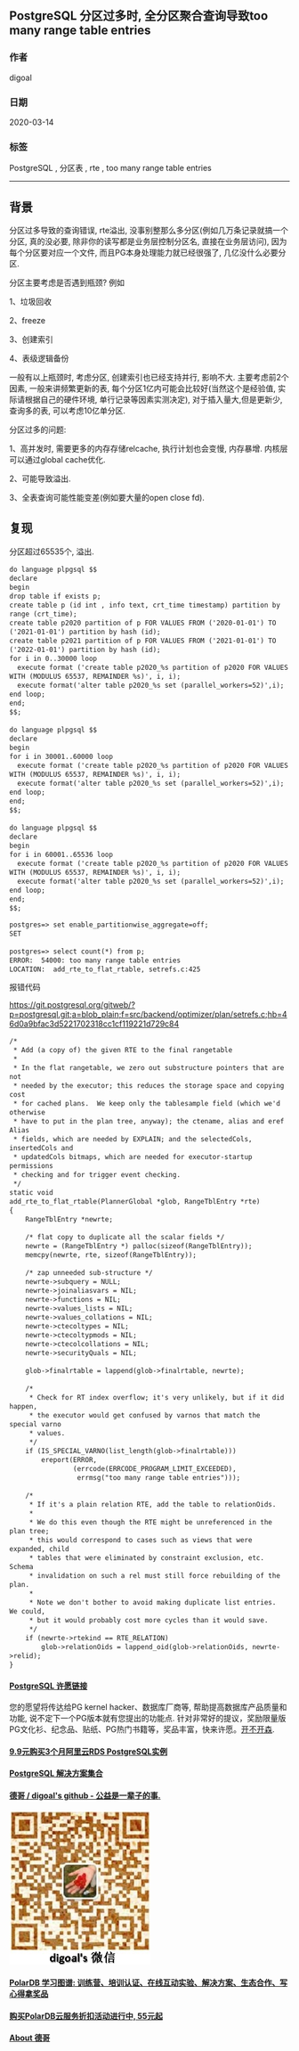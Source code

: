 ## PostgreSQL 分区过多时, 全分区聚合查询导致too many range table entries   
        
### 作者                                                                        
digoal                                                                                                                 
                          
### 日期                                                                                                                 
2020-03-14                                                                                                             
                                                                                                                 
### 标签                                                                                                                 
PostgreSQL , 分区表 , rte , too many range table entries    
                     
----               
                          
## 背景    
分区过多导致的查询错误, rte溢出, 没事别整那么多分区(例如几万条记录就搞一个分区, 真的没必要, 除非你的读写都是业务层控制分区名, 直接在业务层访问), 因为每个分区要对应一个文件, 而且PG本身处理能力就已经很强了, 几亿没什么必要分区.   
  
分区主要考虑是否遇到瓶颈? 例如  
  
1、垃圾回收    
  
2、freeze    
  
3、创建索引   
  
4、表级逻辑备份   
  
一般有以上瓶颈时, 考虑分区, 创建索引也已经支持并行, 影响不大. 主要考虑前2个因素, 一般来讲频繁更新的表, 每个分区1亿内可能会比较好(当然这个是经验值, 实际请根据自己的硬件环境, 单行记录等因素实测决定), 对于插入量大,但是更新少,查询多的表, 可以考虑10亿单分区.     
  
分区过多的问题:  
  
1、高并发时, 需要更多的内存存储relcache, 执行计划也会变慢, 内存暴增. 内核层可以通过global cache优化.  
  
2、可能导致溢出.  
  
3、全表查询可能性能变差(例如要大量的open close fd).   

## 复现  
分区超过65535个, 溢出.   
  
```  
do language plpgsql $$     
declare    
begin    
drop table if exists p;    
create table p (id int , info text, crt_time timestamp) partition by range (crt_time);      
create table p2020 partition of p FOR VALUES FROM ('2020-01-01') TO ('2021-01-01') partition by hash (id);      
create table p2021 partition of p FOR VALUES FROM ('2021-01-01') TO ('2022-01-01') partition by hash (id);      
for i in 0..30000 loop    
  execute format ('create table p2020_%s partition of p2020 FOR VALUES WITH (MODULUS 65537, REMAINDER %s)', i, i);    
  execute format('alter table p2020_%s set (parallel_workers=52)',i);    
end loop;    
end;    
$$;    
  
do language plpgsql $$     
declare    
begin    
for i in 30001..60000 loop    
  execute format ('create table p2020_%s partition of p2020 FOR VALUES WITH (MODULUS 65537, REMAINDER %s)', i, i);    
  execute format('alter table p2020_%s set (parallel_workers=52)',i);    
end loop;    
end;    
$$;    
  
do language plpgsql $$     
declare    
begin    
for i in 60001..65536 loop    
  execute format ('create table p2020_%s partition of p2020 FOR VALUES WITH (MODULUS 65537, REMAINDER %s)', i, i);    
  execute format('alter table p2020_%s set (parallel_workers=52)',i);    
end loop;    
end;    
$$;    
```  
  
```  
postgres=> set enable_partitionwise_aggregate=off;    
SET  
  
postgres=> select count(*) from p;  
ERROR:  54000: too many range table entries  
LOCATION:  add_rte_to_flat_rtable, setrefs.c:425  
```  
  
报错代码  
  
https://git.postgresql.org/gitweb/?p=postgresql.git;a=blob_plain;f=src/backend/optimizer/plan/setrefs.c;hb=46d0a9bfac3d5221702318cc1cf119221d729c84  
  
```  
/*  
 * Add (a copy of) the given RTE to the final rangetable  
 *  
 * In the flat rangetable, we zero out substructure pointers that are not  
 * needed by the executor; this reduces the storage space and copying cost  
 * for cached plans.  We keep only the tablesample field (which we'd otherwise  
 * have to put in the plan tree, anyway); the ctename, alias and eref Alias  
 * fields, which are needed by EXPLAIN; and the selectedCols, insertedCols and  
 * updatedCols bitmaps, which are needed for executor-startup permissions  
 * checking and for trigger event checking.  
 */  
static void  
add_rte_to_flat_rtable(PlannerGlobal *glob, RangeTblEntry *rte)  
{  
	RangeTblEntry *newrte;  
  
	/* flat copy to duplicate all the scalar fields */  
	newrte = (RangeTblEntry *) palloc(sizeof(RangeTblEntry));  
	memcpy(newrte, rte, sizeof(RangeTblEntry));  
  
	/* zap unneeded sub-structure */  
	newrte->subquery = NULL;  
	newrte->joinaliasvars = NIL;  
	newrte->functions = NIL;  
	newrte->values_lists = NIL;  
	newrte->values_collations = NIL;  
	newrte->ctecoltypes = NIL;  
	newrte->ctecoltypmods = NIL;  
	newrte->ctecolcollations = NIL;  
	newrte->securityQuals = NIL;  
  
	glob->finalrtable = lappend(glob->finalrtable, newrte);  
  
	/*  
	 * Check for RT index overflow; it's very unlikely, but if it did happen,  
	 * the executor would get confused by varnos that match the special varno  
	 * values.  
	 */  
	if (IS_SPECIAL_VARNO(list_length(glob->finalrtable)))  
		ereport(ERROR,  
				(errcode(ERRCODE_PROGRAM_LIMIT_EXCEEDED),  
				 errmsg("too many range table entries")));  
  
	/*  
	 * If it's a plain relation RTE, add the table to relationOids.  
	 *  
	 * We do this even though the RTE might be unreferenced in the plan tree;  
	 * this would correspond to cases such as views that were expanded, child  
	 * tables that were eliminated by constraint exclusion, etc. Schema  
	 * invalidation on such a rel must still force rebuilding of the plan.  
	 *  
	 * Note we don't bother to avoid making duplicate list entries.  We could,  
	 * but it would probably cost more cycles than it would save.  
	 */  
	if (newrte->rtekind == RTE_RELATION)  
		glob->relationOids = lappend_oid(glob->relationOids, newrte->relid);  
}  
```  
    
  
  
  
  
  
  
  
  
  
  
  
  
  
  
  
  
  
  
  
  
  
  
  
  
  
  
  
  
  
  
  
  
  
  
  
  
  
  
  
  
  
  
  
  
  
  
  
  
  
  
  
  
  
#### [PostgreSQL 许愿链接](https://github.com/digoal/blog/issues/76 "269ac3d1c492e938c0191101c7238216")
您的愿望将传达给PG kernel hacker、数据库厂商等, 帮助提高数据库产品质量和功能, 说不定下一个PG版本就有您提出的功能点. 针对非常好的提议，奖励限量版PG文化衫、纪念品、贴纸、PG热门书籍等，奖品丰富，快来许愿。[开不开森](https://github.com/digoal/blog/issues/76 "269ac3d1c492e938c0191101c7238216").  
  
  
#### [9.9元购买3个月阿里云RDS PostgreSQL实例](https://www.aliyun.com/database/postgresqlactivity "57258f76c37864c6e6d23383d05714ea")
  
  
#### [PostgreSQL 解决方案集合](https://yq.aliyun.com/topic/118 "40cff096e9ed7122c512b35d8561d9c8")
  
  
#### [德哥 / digoal's github - 公益是一辈子的事.](https://github.com/digoal/blog/blob/master/README.md "22709685feb7cab07d30f30387f0a9ae")
  
  
![digoal's wechat](../pic/digoal_weixin.jpg "f7ad92eeba24523fd47a6e1a0e691b59")
  
  
#### [PolarDB 学习图谱: 训练营、培训认证、在线互动实验、解决方案、生态合作、写心得拿奖品](https://www.aliyun.com/database/openpolardb/activity "8642f60e04ed0c814bf9cb9677976bd4")
  
  
#### [购买PolarDB云服务折扣活动进行中, 55元起](https://www.aliyun.com/activity/new/polardb-yunparter?userCode=bsb3t4al "e0495c413bedacabb75ff1e880be465a")
  
  
#### [About 德哥](https://github.com/digoal/blog/blob/master/me/readme.md "a37735981e7704886ffd590565582dd0")
  
